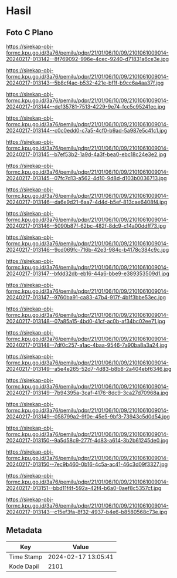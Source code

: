# Hasil

## Foto C Plano

https://sirekap-obj-formc.kpu.go.id/3a76/pemilu/pdpr/21/01/06/10/09/2101061009014-20240217-013142--8f769092-996e-4cec-9240-d71831a6ce3e.jpg

https://sirekap-obj-formc.kpu.go.id/3a76/pemilu/pdpr/21/01/06/10/09/2101061009014-20240217-013143--5b8cf4ac-b532-421e-bf1f-b9cc6a4aa37f.jpg

https://sirekap-obj-formc.kpu.go.id/3a76/pemilu/pdpr/21/01/06/10/09/2101061009014-20240217-013144--de135781-7513-4229-9e74-fcc5c95241ec.jpg

https://sirekap-obj-formc.kpu.go.id/3a76/pemilu/pdpr/21/01/06/10/09/2101061009014-20240217-013144--c0c0edd0-c7a5-4cf0-b9ad-5a987e5c41c1.jpg

https://sirekap-obj-formc.kpu.go.id/3a76/pemilu/pdpr/21/01/06/10/09/2101061009014-20240217-013145--b7ef53b2-1a9d-4a3f-bea0-ebc18c24e3e2.jpg

https://sirekap-obj-formc.kpu.go.id/3a76/pemilu/pdpr/21/01/06/10/09/2101061009014-20240217-013145--07fc7d13-a562-4d10-9d8d-d103b0036713.jpg

https://sirekap-obj-formc.kpu.go.id/3a76/pemilu/pdpr/21/01/06/10/09/2101061009014-20240217-013146--da6e9d21-6aa7-4d4d-b5ef-813cae6408f4.jpg

https://sirekap-obj-formc.kpu.go.id/3a76/pemilu/pdpr/21/01/06/10/09/2101061009014-20240217-013146--5090b87f-62bc-482f-8dc9-c14a00ddff73.jpg

https://sirekap-obj-formc.kpu.go.id/3a76/pemilu/pdpr/21/01/06/10/09/2101061009014-20240217-013146--9cd069fc-716b-42e3-984c-b4178c384c9c.jpg

https://sirekap-obj-formc.kpu.go.id/3a76/pemilu/pdpr/21/01/06/10/09/2101061009014-20240217-013147--bfdd32db-eb16-44a6-bbe9-e389353509d1.jpg

https://sirekap-obj-formc.kpu.go.id/3a76/pemilu/pdpr/21/01/06/10/09/2101061009014-20240217-013147--9760ba91-ca83-47b4-917f-4b1f3bbe53ec.jpg

https://sirekap-obj-formc.kpu.go.id/3a76/pemilu/pdpr/21/01/06/10/09/2101061009014-20240217-013148--07a85a15-4bd0-41cf-ac0b-af34bc02ee71.jpg

https://sirekap-obj-formc.kpu.go.id/3a76/pemilu/pdpr/21/01/06/10/09/2101061009014-20240217-013148--7df0c257-a1ac-4baa-9546-7a90ba8a3a24.jpg

https://sirekap-obj-formc.kpu.go.id/3a76/pemilu/pdpr/21/01/06/10/09/2101061009014-20240217-013149--a5e4e265-52d7-4d83-b8b8-2a404ebf6346.jpg

https://sirekap-obj-formc.kpu.go.id/3a76/pemilu/pdpr/21/01/06/10/09/2101061009014-20240217-013149--7b94395a-3caf-4176-8dc9-3ca27d70968a.jpg

https://sirekap-obj-formc.kpu.go.id/3a76/pemilu/pdpr/21/01/06/10/09/2101061009014-20240217-013149--058799a2-9f0e-45e5-9bf3-73943c5d0d54.jpg

https://sirekap-obj-formc.kpu.go.id/3a76/pemilu/pdpr/21/01/06/10/09/2101061009014-20240217-013150--9a5d58c9-277f-4d83-a614-3b2b61245de0.jpg

https://sirekap-obj-formc.kpu.go.id/3a76/pemilu/pdpr/21/01/06/10/09/2101061009014-20240217-013150--7ec9b460-0b16-4c5a-ac41-46c3d09f3327.jpg

https://sirekap-obj-formc.kpu.go.id/3a76/pemilu/pdpr/21/01/06/10/09/2101061009014-20240217-013151--bbd11f4f-592a-42f4-b6a0-0aef8c5357cf.jpg

https://sirekap-obj-formc.kpu.go.id/3a76/pemilu/pdpr/21/01/06/10/09/2101061009014-20240217-013143--c15ef3fa-8f32-4937-b4e6-b8580568c73e.jpg


## Metadata

| Key        | Value               |
| ---------- | ------------------- |
| Time Stamp | 2024-02-17 13:05:41 |
| Kode Dapil | 2101                |



